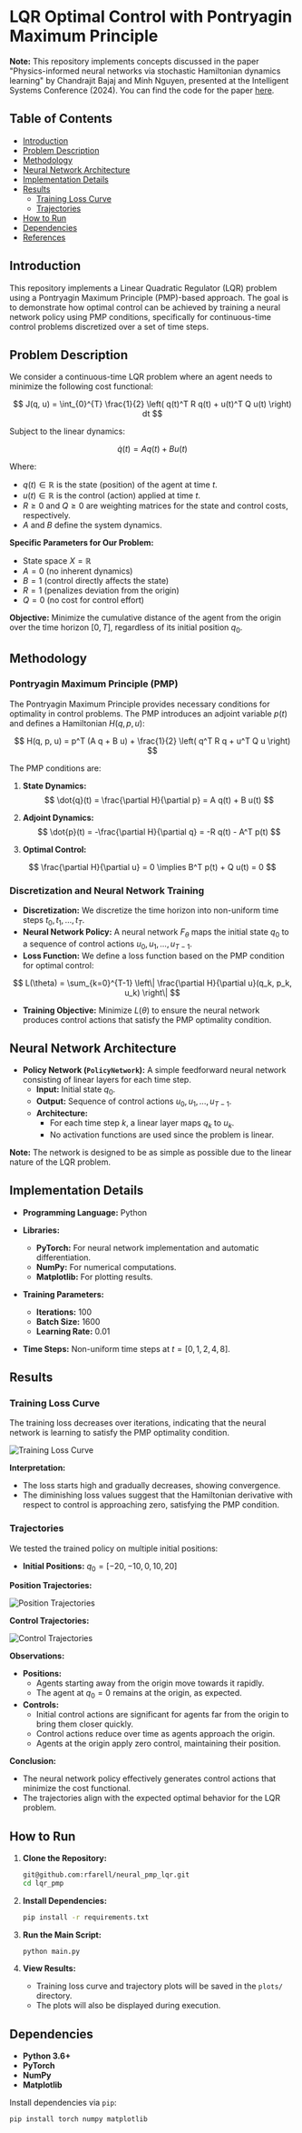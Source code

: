 # LQR Optimal Control with Pontryagin Maximum Principle

**Note:** This repository implements concepts discussed in the paper "Physics-informed neural networks via stochastic Hamiltonian dynamics learning" by Chandrajit Bajaj and Minh Nguyen, presented at the Intelligent Systems Conference (2024). You can find the code for the paper [here](https://github.com/mpnguyen2/neural_pmp).

## Table of Contents

- [Introduction](#introduction)
- [Problem Description](#problem-description)
- [Methodology](#methodology)
- [Neural Network Architecture](#neural-network-architecture)
- [Implementation Details](#implementation-details)
- [Results](#results)
  - [Training Loss Curve](#training-loss-curve)
  - [Trajectories](#trajectories)
- [How to Run](#how-to-run)
- [Dependencies](#dependencies)
- [References](#references)

## Introduction

This repository implements a Linear Quadratic Regulator (LQR) problem using a Pontryagin Maximum Principle (PMP)-based approach. The goal is to demonstrate how optimal control can be achieved by training a neural network policy using PMP conditions, specifically for continuous-time control problems discretized over a set of time steps.

## Problem Description

We consider a continuous-time LQR problem where an agent needs to minimize the following cost functional:

$$
J(q, u) = \int_{0}^{T} \frac{1}{2} \left( q(t)^T R q(t) + u(t)^T Q u(t) \right) dt
$$

Subject to the linear dynamics:

$$
\dot{q}(t) = A q(t) + B u(t)
$$

Where:

- $q(t) \in \mathbb{R}$ is the state (position) of the agent at time $t$.
- $u(t) \in \mathbb{R}$ is the control (action) applied at time $t$.
- $R \geq 0$ and $Q \geq 0$ are weighting matrices for the state and control costs, respectively.
- $A$ and $B$ define the system dynamics.

**Specific Parameters for Our Problem:**

- State space $X = \mathbb{R}$
- $A = 0$ (no inherent dynamics)
- $B = 1$ (control directly affects the state)
- $R = 1$ (penalizes deviation from the origin)
- $Q = 0$ (no cost for control effort)

**Objective:** Minimize the cumulative distance of the agent from the origin over the time horizon $[0, T]$, regardless of its initial position $q_0$.

## Methodology

### Pontryagin Maximum Principle (PMP)

The Pontryagin Maximum Principle provides necessary conditions for optimality in control problems. The PMP introduces an adjoint variable $p(t)$ and defines a Hamiltonian $H(q, p, u)$:

$$
H(q, p, u) = p^T (A q + B u) + \frac{1}{2} \left( q^T R q + u^T Q u \right)
$$

The PMP conditions are:

1. **State Dynamics:**
$$
\dot{q}(t) = \frac{\partial H}{\partial p} = A q(t) + B u(t)
$$

2. **Adjoint Dynamics:**
$$
\dot{p}(t) = -\frac{\partial H}{\partial q} = -R q(t) - A^T p(t)
$$

3. **Optimal Control:**

$$
\frac{\partial H}{\partial u} = 0 \implies B^T p(t) + Q u(t) = 0
$$

### Discretization and Neural Network Training

- **Discretization:** We discretize the time horizon into non-uniform time steps $t_0, t_1, ..., t_T$.
- **Neural Network Policy:** A neural network $F_{\theta}$ maps the initial state $q_0$ to a sequence of control actions $u_0, u_1, ..., u_{T-1}$.
- **Loss Function:** We define a loss function based on the PMP condition for optimal control:

$$
L(\theta) = \sum_{k=0}^{T-1} \left\| \frac{\partial H}{\partial u}(q_k, p_k, u_k) \right\|
$$

- **Training Objective:** Minimize $L(\theta)$ to ensure the neural network produces control actions that satisfy the PMP optimality condition.

## Neural Network Architecture

- **Policy Network (`PolicyNetwork`):** A simple feedforward neural network consisting of linear layers for each time step.
  - **Input:** Initial state $q_0$.
  - **Output:** Sequence of control actions $u_0, u_1, ..., u_{T-1}$.
  - **Architecture:**
    - For each time step $k$, a linear layer maps $q_k$ to $u_k$.
    - No activation functions are used since the problem is linear.

**Note:** The network is designed to be as simple as possible due to the linear nature of the LQR problem.

## Implementation Details

- **Programming Language:** Python
- **Libraries:**
  - **PyTorch:** For neural network implementation and automatic differentiation.
  - **NumPy:** For numerical computations.
  - **Matplotlib:** For plotting results.

- **Training Parameters:**
  - **Iterations:** 100
  - **Batch Size:** 1600
  - **Learning Rate:** 0.01

- **Time Steps:** Non-uniform time steps at $t = [0, 1, 2, 4, 8]$.

## Results

### Training Loss Curve

The training loss decreases over iterations, indicating that the neural network is learning to satisfy the PMP optimality condition.

![Training Loss Curve](plots/loss_curve.png)

**Interpretation:**

- The loss starts high and gradually decreases, showing convergence.
- The diminishing loss values suggest that the Hamiltonian derivative with respect to control is approaching zero, satisfying the PMP condition.

### Trajectories

We tested the trained policy on multiple initial positions:

- **Initial Positions:** $q_0 = [-20, -10, 0, 10, 20]$

**Position Trajectories:**

![Position Trajectories](plots/position_trajectories.png)

**Control Trajectories:**

![Control Trajectories](plots/control_trajectories.png)

**Observations:**

- **Positions:**
  - Agents starting away from the origin move towards it rapidly.
  - The agent at $q_0 = 0$ remains at the origin, as expected.
- **Controls:**
  - Initial control actions are significant for agents far from the origin to bring them closer quickly.
  - Control actions reduce over time as agents approach the origin.
  - Agents at the origin apply zero control, maintaining their position.

**Conclusion:**

- The neural network policy effectively generates control actions that minimize the cost functional.
- The trajectories align with the expected optimal behavior for the LQR problem.

## How to Run

1. **Clone the Repository:**

   ```bash
   git@github.com:rfarell/neural_pmp_lqr.git
   cd lqr_pmp
   ```

2. **Install Dependencies:**

   ```bash
   pip install -r requirements.txt
   ```

3. **Run the Main Script:**

   ```bash
   python main.py
   ```

4. **View Results:**

   - Training loss curve and trajectory plots will be saved in the `plots/` directory.
   - The plots will also be displayed during execution.

## Dependencies

- **Python 3.6+**
- **PyTorch**
- **NumPy**
- **Matplotlib**

Install dependencies via `pip`:

```bash
pip install torch numpy matplotlib
```
